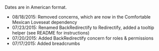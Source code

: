 Dates are in American format.

- 08/18/2015: Removed concerns, which are now in the Comfortable Mexican Loveseat dependency
- 07/23/2015: Renamed BackRedirectify to Redirectify, added a tooltip helper (see README for instructions)
- 07/20/2015: Added BackRedirectify concern for roles & permissions
- 07/17/2015: Added breadcrumbs
